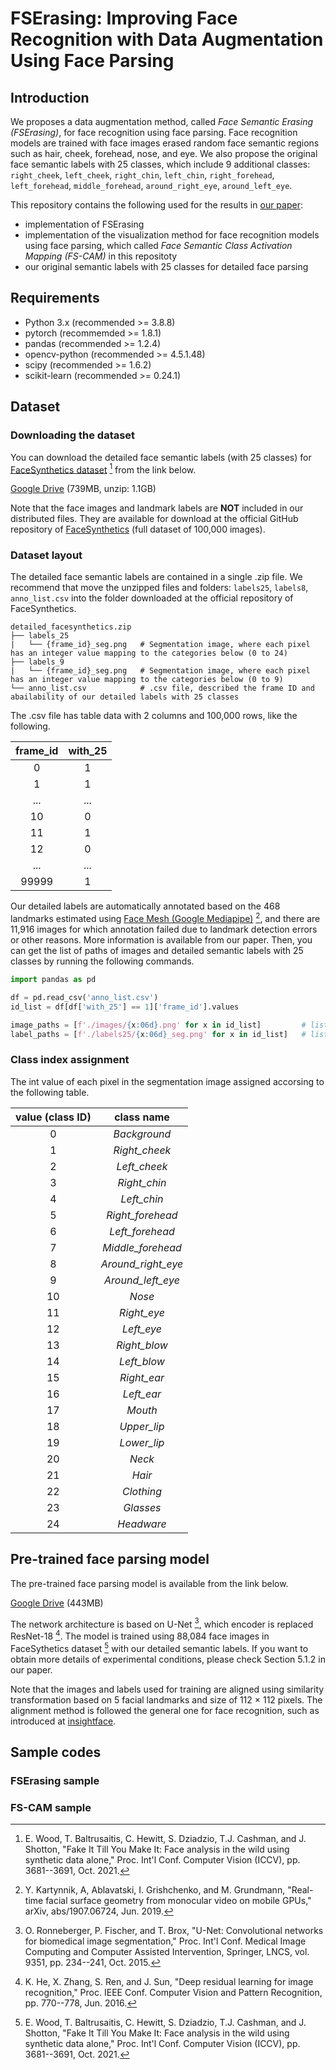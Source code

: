 # FSErasing: Improving Face Recognition with Data Augmentation Using Face Parsing

## Introduction
We proposes a data augmentation method, called *Face Semantic Erasing (FSErasing)*, for face recognition using face parsing.
Face recognition models are trained with face images erased random face semantic regions such as hair, cheek, forehead, nose, and eye.
We also propose the original face semantic labels with 25 classes, which include 9 additional classes: ``right_cheek``, ``left_cheek``, ``right_chin``, ``left_chin``, ``right_forehead``, ``left_forehead``, ``middle_forehead``, ``around_right_eye``, ``around_left_eye``.

This repository contains the following used for the results in [our paper]():
- implementation of FSErasing
- implementation of the visualization method for face recognition models using face parsing, which called *Face Semantic Class Activation Mapping (FS-CAM)* in this repositoty
- our original semantic labels with 25 classes for detailed face parsing

## Requirements
- Python 3.x (recommended >= 3.8.8)
- pytorch (recommemded >= 1.8.1)
- pandas (recommended >= 1.2.4)
- opencv-python (recommended >= 4.5.1.48)
- scipy (recommended >= 1.6.2)
- scikit-learn (recommended >= 0.24.1)

## Dataset
### Downloading the dataset
You can download the detailed face semantic labels (with 25 classes) for [FaceSynthetics dataset](https://github.com/microsoft/FaceSynthetics) [^1] from the link below.

[Google Drive](https://drive.google.com/file/d/1cmxnd9dtWsoLiO21zJ6GF-cgZPdH1IHB/view?usp=share_link) (739MB, unzip: 1.1GB)


Note that the face images and landmark labels are **NOT** included in our distributed files.
They are available for download at the official GitHub repository of [FaceSynthetics](https://github.com/microsoft/FaceSynthetics) (full dataset of 100,000 images).

### Dataset layout
The detailed face semantic labels are contained in a single .zip file.
We recommend that move the unzipped files and folders: ``labels25``, ``labels8``, ``anno_list.csv`` into the folder downloaded at the official repository of FaceSynthetics.

```
detailed_facesynthetics.zip
├── labels_25
|   └── {frame_id}_seg.png   # Segmentation image, where each pixel has an integer value mapping to the categories below (0 to 24)
├── labels_9
|   └── {frame_id}_seg.png   # Segmentation image, where each pixel has an integer value mapping to the categories below (0 to 9)
└── anno_list.csv            # .csv file, described the frame ID and abailability of our detailed labels with 25 classes
```

The .csv file has table data with 2 columns and 100,000 rows, like the following. 

| frame_id | with_25 |
| :---: | :---: |
| 0 | 1 |
| 1 | 1 |
| ... | ... |
| 10 | 0 |
| 11 | 1 |
| 12 | 0 |
| ... | ... |
| 99999 | 1 |

Our detailed labels are automatically annotated based on the 468 landmarks estimated using [Face Mesh (Google Mediapipe)](https://google.github.io/mediapipe/solutions/face_mesh.html) [^2], and there are 11,916 images for which annotation failed due to landmark detection errors or other reasons.
More information is available from our paper.
Then, you can get the list of paths of images and detailed semantic labels with 25 classes by running the following commands.

```python
import pandas as pd

df = pd.read_csv('anno_list.csv')
id_list = df[df['with_25'] == 1]['frame_id'].values

image_paths = [f'./images/{x:06d}.png' for x in id_list]         # list of paths of 88,084 images
label_paths = [f'./labels25/{x:06d}_seg.png' for x in id_list]   # list of paths of 88,084 detailed labels with 25 classes
```

### Class index assignment
The int value of each pixel in the segmentation image assigned accorsing to the following table.

| value (class ID) | class name |
| :---: | :---: |
| 0 | *Background* |
| 1 | *Right_cheek* |
| 2 | *Left_cheek* |
| 3 | *Right_chin* |
| 4 | *Left_chin* |
| 5 | *Right_forehead* |
| 6 | *Left_forehead* |
| 7 | *Middle_forehead* |
| 8 | *Around_right_eye* |
| 9 | *Around_left_eye* |
| 10 | *Nose* |
| 11 | *Right_eye* |
| 12 | *Left_eye* |
| 13 | *Right_blow* |
| 14 | *Left_blow* |
| 15 | *Right_ear* |
| 16 | *Left_ear* |
| 17 | *Mouth* |
| 18 | *Upper_lip* |
| 19 | *Lower_lip* |
| 20 | *Neck* |
| 21 | *Hair* |
| 22 | *Clothing* |
| 23 | *Glasses* |
| 24 | *Headware* |


## Pre-trained face parsing model
The pre-trained face parsing model is available from the link below.

[Google Drive](https://drive.google.com/file/d/12POo4ZgcuQlPOS9Cjd5O7GIxbSW36jV7/view?usp=share_link) (443MB)


The network architecture is based on U-Net [^3], which encoder is replaced ResNet-18 [^4].
The model is trained using 88,084 face images in FaceSythetics dataset [^1] with our detailed semantic labels.
If you want to obtain more details of experimental conditions, please check Section 5.1.2 in our paper.

Note that the images and labels used for training are aligned using similarity transformation based on 5 facial landmarks and size of 112 × 112 pixels.
The alignment method is followed the general one for face recognition, such as introduced at [insightface](https://github.com/deepinsight/insightface/blob/607b026481dbf7d7191b638078e4f0c4c968b744/recognition/arcface_torch/eval_ijbc.py).


## Sample codes
### FSErasing sample


### FS-CAM sample



[^1]: E. Wood, T. Baltrusaitis, C. Hewitt, S. Dziadzio, T.J. Cashman, and J. Shotton, "Fake It Till You Make It: Face analysis in the wild using synthetic data alone," Proc. Int'l Conf. Computer Vision (ICCV), pp. 3681--3691, Oct. 2021.

[^2]: Y. Kartynnik, A, Ablavatski, I. Grishchenko, and M. Grundmann, "Real-time facial surface geometry from monocular video on mobile GPUs," arXiv, abs/1907.06724, Jun. 2019.

[^3]: O. Ronneberger, P. Fischer, and T. Brox, "U-Net: Convolutional networks for biomedical image segmentation," Proc. Int'l Conf. Medical Image Computing and Computer Assisted Intervention, Springer, LNCS, vol. 9351, pp. 234--241, Oct. 2015.

[^4]: K. He, X. Zhang, S. Ren, and J. Sun, "Deep residual learning for image recognition," Proc. IEEE Conf. Computer Vision and Pattern Recognition, pp. 770--778, Jun. 2016.
